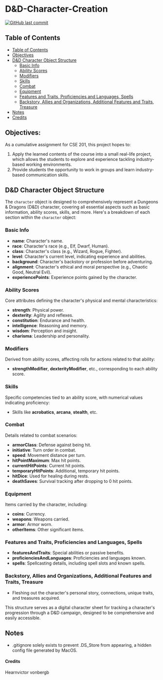 # D&D-Character-Creation

[![GitHub last commit](https://img.shields.io/github/last-commit/vonerdenRyguy/D-D-Character-Creation?label=updated)](https://github.com/vonerdenRyguy/D-D-Character-Creation/commits)
## Table of Contents
- [Table of Contents](#table-of-contents)
- [Objectives](#objectives)
- [D&D Character Object Structure](#dd-character-object-structure)
  - [Basic Info](#basic-info)
  - [Ability Scores](#ability-scores)
  - [Modifiers](#modifiers)
  - [Skills](#skills)
  - [Combat](#combat)
  - [Equipment](#equipment)
  - [Features and Traits, Proficiencies and Languages, Spells](#features-and-traits-proficiencies-and-languages-spells)
  - [Backstory, Allies and Organizations, Additional Features and Traits, Treasure](#backstory-allies-and-organizations-additional-features-and-traits-treasure)
- [Notes](#notes)
- [Credits](#credits)


## Objectives:
As a cumulative assignment for CSE 201, this project hopes to:
1. Apply the learned contents of the course into a small real-life project, which allows the students to explore and experience tackling industry-based working environments.
2. Provide students the opportunity to work in groups and learn industry-based communication skills.

## D&D Character Object Structure

The `character` object is designed to comprehensively represent a Dungeons & Dragons (D&D) character, covering all essential aspects such as basic information, ability scores, skills, and more. Here's a breakdown of each section within the `character` object:

### Basic Info

- **name**: Character's name.
- **race**: Character's race (e.g., Elf, Dwarf, Human).
- **class**: Character's class (e.g., Wizard, Rogue, Fighter).
- **level**: Character's current level, indicating experience and abilities.
- **background**: Character's backstory or profession before adventuring.
- **alignment**: Character's ethical and moral perspective (e.g., Chaotic Good, Neutral Evil).
- **experiencePoints**: Experience points gained by the character.

### Ability Scores

Core attributes defining the character's physical and mental characteristics:
- **strength**: Physical power.
- **dexterity**: Agility and reflexes.
- **constitution**: Endurance and health.
- **intelligence**: Reasoning and memory.
- **wisdom**: Perception and insight.
- **charisma**: Leadership and personality.

### Modifiers

Derived from ability scores, affecting rolls for actions related to that ability:
- **strengthModifier**, **dexterityModifier**, etc., corresponding to each ability score.

### Skills

Specific competencies tied to an ability score, with numerical values indicating proficiency:
- Skills like **acrobatics**, **arcana**, **stealth**, etc.

### Combat

Details related to combat scenarios:
- **armorClass**: Defense against being hit.
- **initiative**: Turn order in combat.
- **speed**: Movement distance per turn.
- **hitPointMaximum**: Max hit points.
- **currentHitPoints**: Current hit points.
- **temporaryHitPoints**: Additional, temporary hit points.
- **hitDice**: Used for healing during rests.
- **deathSaves**: Survival tracking after dropping to 0 hit points.

### Equipment

Items carried by the character, including:
- **coins**: Currency.
- **weapons**: Weapons carried.
- **armor**: Armor worn.
- **otherItems**: Other significant items.

### Features and Traits, Proficiencies and Languages, Spells

- **featuresAndTraits**: Special abilities or passive benefits.
- **proficienciesAndLanguages**: Proficiencies and languages known.
- **spells**: Spellcasting details, including spell slots and known spells.

### Backstory, Allies and Organizations, Additional Features and Traits, Treasure

- Fleshing out the character's personal story, connections, unique traits, and treasures acquired.

This structure serves as a digital character sheet for tracking a character's progression through a D&D campaign, designed to be comprehensive and easily accessible.

## Notes
- .gitignore solely exists to prevent .DS_Store from appearing, a hidden config file generated by MacOS.

#### Credits
Hearnvictor
vonbergb
